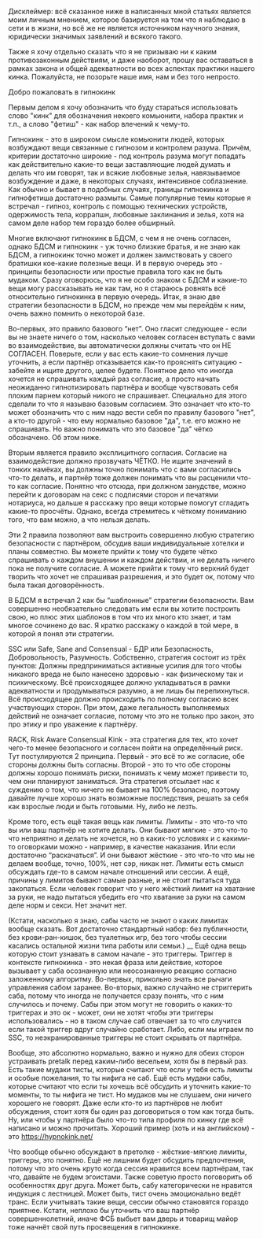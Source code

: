 
Дисклеймер:
всё сказанное ниже в написанных мной статьях является моим личным мнением, которое базируется на том что я наблюдаю в сети и в жизни, но всё же не является источником научного знания, юридически значимых заявлений и всякого такого. 

Также я хочу отдельно сказать что я не призываю ни к каким противозаконным действиям, и даже наоборот, прошу вас оставаться в рамках закона и общей адекватности во всех аспектах практики нашего кинка. Пожалуйста, не позорьте наше имя, нам и без того непросто. 

Добро пожаловать в гипнокинк

Первым делом я хочу обозначить что буду стараться использовать слово "кинк" для обозначения некоего комьюнити, набора практик и т.п., а слово "фетиш" - как набор влечений к чему-то. 

Гипнокинк - это в широком смысле комьюнити людей, которых возбуждают вещи связанные с гипнозом и контролем разума. Причём, критерии достаточно широкие - под контроль разума могут попадать как действительно какие-то вещи заставляющие людей думать и делать что им говорят, так и всякие любовные зелья, навязываемое возбуждение и даже, в некоторых случаях, интенсивное соблазнение. Как обычно и бывает в подобных случаях, границы гипнокинка и гипнофетиша достаточно размыты. Самые популярные темы которые я встречал - гипноз, контроль с помощью технических устройств, одержимость тела, коррапшн, любовные заклинания и зелья, хотя на самом деле набор тем гораздо более обширный.

Многие включают гипнокинк в БДСМ, с чем я не очень согласен, однако БДСМ и гипнокинк - уж точно близкие братья, и не знаю как БДСМ, а гипнокинк точно может и должен заимствовать у своего братишки кое-какие полезные вещи. И в первую очередь это - принципы безопасности или простые правила того как не быть мудаком. Сразу оговорюсь, что я не особо знаком с БДСМ и какие-то вещи могу рассказывать не как там, но я стараюсь ровнять всё относительно гипнокинка в первую очередь. Итак, я знаю две стратегии безопасности в БДСМ, но прежде чем мы перейдём к ним, очень важно помнить о некоторой базе.

Во-первых, это правило базового “нет”. Оно гласит следующее - если вы не знаете ничего о том, насколько человек согласен вступать с вами во взаимодействие, вы автоматически должны считать что он НЕ СОГЛАСЕН.
Поверьте, если у вас есть какие-то сомнения лучше уточнить, а если партнёр отказывается как-то прояснять ситуацию - забейте и ищите другого, целее будете. Понятное дело что иногда хочется не спрашивать каждый раз согласие, а просто начать неожиданно гипнотизировать партнёра и вообще чувствовать себя плохим парнем который никого не спрашивает. Специально для этого сделали то что я называю базовым согласием. Это означает что кто-то может обозначить что с ним надо вести себя по правилу базового "нет", а кто-то другой - что ему нормально базовое "да", т.е. его можно не спрашивать. Но важно понимать что это базовое "да" чётко обозначено. Об этом ниже. 


Вторым является правило эксплицитного согласия. Согласие на взаимодействие должно прозвучать ЧЁТКО. Не ищите значений в тонких намёках, вы должны точно понимать что с вами согласились что-то делать, и партнёр тоже должен понимать что вы расценили что-то как согласие.
Понятно что отсюда, при должном занудстве, можно перейти к договорам на секс с подписями сторон и печатями нотариуса, но дальше я расскажу про вещи которые помогут сгладить какие-то просчёты. Однако, всегда стремитесь к чёткому пониманию того, что вам можно, а что нельзя делать. 

Эти 2 правила позволяют вам выстроить совершенно любую стратегию безопасности с партнёром, обсудив ваши индивидуальные хотелки и планы совместно. Вы можете прийти к тому что будете чётко спрашивать о каждом внушении и каждом действии, и не делать ничего пока не получите согласие. А можете прийти к тому что верхний будет творить что хочет не спрашивая разрешения, и это будет ок, потому что была такая договорённость.

В БДСМ я встречал 2 как бы “шаблонные” стратегии безопасности. Вам совершенно необязательно следовать им если вы хотите построить свою, но плюс этих шаблонов в том что их много кто знает, и там многое сочинено до вас. Я кратко расскажу о каждой в той мере, в которой я понял эти стратегии.

SSC или Safe, Sane and Consensual - БДР или  Безопасность, Добровольность, Разумность. Собственно, стратегия состоит из трёх пунктов: Должны предприниматься активные усилия для того чтобы никакого вреда не было нанесено здоровью - как физическому так и психическому. Всё происходящее должно укладываться в рамки адекватности и продумываться разумно, а не лишь бы перепихнуться. Всё происходящее должно происходить по полному согласию всех участвующих сторон. При этом, даже легальность выполняемых действий не означает согласие, потому что это не только про закон, это про этику и про уважение к партнёру.

RACK, Risk Aware Consensual Kink - эта стратегия для тех, кто хочет чего-то менее безопасного и согласен пойти на определённый риск. Тут постулируются 2 принципа. Первый - это всё то же согласие, обе стороны должны быть согласны. Второй - это то что обе стороны должны хорошо понимать риски, понимать к чему может привести то, чем они планируют заниматься. Эта стратегия отсылает нас к суждению о том, что ничего не бывает на 100% безопасно, поэтому давайте лучше хорошо знать возможные последствия, решать за себя как взрослые люди и быть готовыми. Ну, либо не лезть.

Кроме того, есть ещё такая вещь как лимиты. Лимиты - это что-то что вы или ваш партнёр не хотите делать. Они бывают мягкие - это что-то что неприятно и делать не хочется, но в каких-то условиях и с какими-то оговорками можно - например, в качестве наказания. Или если достаточно “раскачаться”. И они бывают жёсткие - это что-то что мы не делаем вообще, точно, 100%, нет сэр, никак нет. Лимиты есть смысл обсуждать где-то в самом начале отношений или сессии. А ещё, причины у лимитов бывают самые разные, и не стоит пытаться туда закопаться. Если человек говорит что у него жёсткий лимит на хватание за руки, не надо пытаться убедить его что хватание за руки на самом деле норм и секси. Нет значит нет.

(Кстати, насколько я знаю, сабы часто не знают о каких лимитах вообще сказать. Вот достаточно стандартный набор: без публичности, без крови-ран-кишок, без туалетных игр, без того чтобы сессии касались остальной жизни типа работы или семьи.)
__ 
Ещё одна вещь которую стоит узнавать в самом начале - это триггеры. Триггер в контексте гипнокинка - это некая фраза или действие, которое вызывает у саба осознанную или неосознанную реакцию согласно заложенному алгоритму. Во-первых, прикольно знать все рычаги управления сабом заранее. Во-вторых, важно случайно не стриггерить саба, потому что иногда не получается сразу понять, что с ним случилось и почему. Сабы при этом могут не говорить о каких-то триггерах и это ок - может, они не хотят чтобы эти триггеры использовались - но в таком случае саб отвечает за то что случится если такой триггер вдруг случайно сработает. Либо, если мы играем по SSC, то неэкранированные триггеры не стоит скрывать от партнёра. 

Вообще, это абсолютно нормально, важно и нужно для обеих сторон устраивать pretalk перед каким-либо весельем, хотя бы в первый раз. Есть такие мудаки тисты, которые считают что если у тебя есть лимиты и особые пожелания, то ты нифига не саб. Ещё есть мудаки сабы, которые считают что если ты хочешь всё обсудить и уточнить какие-то моменты, то ты нифига не тист. Но мудаков мы не слушаем, они ничего хорошего не говорят. Даже если кто-то из партнёров не любит обсуждения, стоит хотя бы один раз договориться о том как тогда быть. Ну, или чтобы у партнёра было что-то типа профиля по кинку где всё написано и можно прочитать. Хороший пример (хоть и на английском) - это https://hypnokink.net/

Что вообще обычно обсуждают в претолке - жёсткие-мягкие лимиты, триггеры, это понятно. Ещё не лишним будет обсудить предпочтения, потому что это очень круто когда сессия нравится всем партнёрам, так что, давайте не будем эгоистами. Также советую просто поговорить об особенностях друг друга. Может быть, сабу категорически не нравится индукция с лестницей. Может быть, тист очень эмоционально ведёт транс. Если учитывать такие вещи, сессии обычно становятся гораздо приятнее. Кстати, неплохо бы уточнить что ваш партнёр совершеннолетний, иначе ФСБ выбьет вам дверь и товарищ майор тоже начнёт свой путь просвещения в гипнокинке.



















